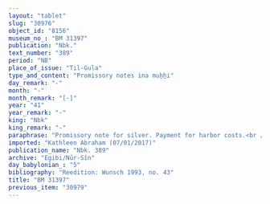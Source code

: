 ```yaml
---
layout: "tablet"
slug: "30976"
object_id: "8156"
museum_no_: "BM 31397"
publication: "Nbk."
text_number: "389"
period: "NB"
place_of_issue: "Til-Gula"
type_and_content: "Promissory notes ina muẖẖi"
day_remark: "-"
month: "-"
month_remark: "[-]"
year: "41"
year_remark: "-"
king: "Nbk"
king_remark: "-"
paraphrase: "Promissory note for silver. Payment for harbor costs.<br /> <strong>B</strong> owes 28 shekels of medium quality silver, of which one-fifth<sup>?</sup> is alloy, to <strong>A</strong>, the royal harbor master (<em>rab kāri &scaron;a &scaron;arri</em>), to be delivered in Addar (XII). The silver is for covering the harbor costs that are made in the course of an onion transport (<em>kaspu &scaron;a kāri &scaron;a &scaron;ūmi</em>). A man whose name is broken received (<em>mahāru</em>) part of it (8 shekels) from the royal harbor master. Names of 2 witnesses and the scribe: Nab&ucirc;-&scaron;umu-lī&scaron;ir/Mu&scaron;ēzib-Nab&ucirc;//Nab&ucirc;-&scaron;eme.<br /> <br /> <strong>A</strong> = Gimillu/&Scaron;ama&scaron;-zēru-ibni//S&icirc;n-&scaron;ad&ucirc;nu, royal harbor master (<em>rab kāri &scaron;a &scaron;arri</em>);<strong> B</strong> = Nab&ucirc;-u&scaron;allim/Īnia"
imported: "Kathleen Abraham (07/01/2017)"
publication_name: "Nbk. 389"
archive: "Egibi/Nūr-Sîn"
day_babylonian_: "5"
bibliography: "Reedition: Wunsch 1993, no. 43"
title: "BM 31397"
previous_item: "30979"
---
```

